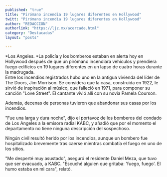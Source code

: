 ```yaml
---
published: "true"
title: "Pirómano incendia 19 lugares diferentes en Hollywood"
twitt: "Pirómano incendia 19 lugares diferentes en Hollywood"
author: "REDACCION"
authorlink: "https://ljz.mx/acercade.html"
category: "Destacadas"
layout: "posts"

---
```




*Los Angeles. *La policía y los bomberos estaban en alerta hoy en Hollywood después de que un pirómano incendiara vehículos y prendiera fuego edificios en 19 lugares diferentes en un lapso de cuatro horas durante la madrugada.  
  Entre los incendios registrados hubo uno en la antigua vivienda del líder de The Doors, Jim Morrison. Se considera que la casa, construida en 1922, le sirvió de inspiración al músico, que falleció en 1971, para componer su canción "Love Street". El cantante vivió allí con su novia Pamela Courson.



  Además, decenas de personas tuvieron que abandonar sus casas por los incendios.



  "Fue una larga y dura noche", dijo el portavoz de los bomberos del condado de Los Angeles a la emisora radial KABC, y añadió que por el momento el departamento no tiene ninguna descripción del sospechoso.



  Ningún civil resultó herido por los incendios, aunque un bombero fue hospitalizado brevemente tras caerse mientras combatía el fuego en uno de los sitios.



  "Me desperté muy asustado", aseguró el residente Daniel Meza, que tuvo que ser evacuado, a KABC. "Escuché alguien que gritaba: 'fuego, fuego'. El humo estaba en mi cara", relató.

